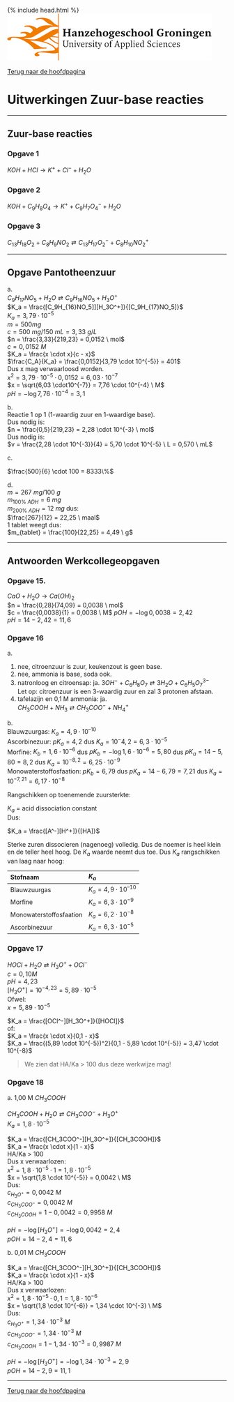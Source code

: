 {% include head.html %}
![Hanze](../hanze/hanze.png)

[Terug naar de hoofdpagina ](../index.md)

# Uitwerkingen Zuur-base reacties

---

## Zuur-base reacties

### Opgave 1

$KOH + HCl \rightarrow K^+ + Cl^- + H_2O$


### Opgave 2

$KOH + C_9H_8O_4 \rightarrow K^+ + C_9H_7O_4^- + H_2O$

### Opgave 3

$C_{13}H_{18}O_2 + C_8H_9NO_2  \rightleftarrows C_{13}H_{17}O_2^- + C_8H_{10}NO_2^+$

---

## Opgave Pantotheenzuur 

a.  
$C_9H_{17}NO_5 + H_2O \rightleftarrows C_9H_{16}NO_5 + H_3O^+$  
$K_a = \frac{[C_9H_{16}NO_5]][H_3O^+]}{[C_9H_{17}NO_5]}$  
$K_a = 3,79 \cdot 10^{-5}$  
$m = 500 mg$  
$c = 500 \ mg/150 \ mL = 3,33 \ g/L$  
$n = \frac{3,33}{219,23} = 0,0152 \ mol$  
$c = 0,0152 \ M$  
$K_a = \frac{x \cdot x}{c - x}$  
$\frac{C_A}{K_a} = \frac{0,0152}{3,79 \cdot 10^{-5}} = 401$  
Dus x mag verwaarloosd worden.  
$x^2 = 3,79 \cdot 10^{-5} \cdot 0,0152 = 6,03 \cdot10^{-7}$  
$x = \sqrt{6,03 \cdot10^{-7}} = 7,76 \cdot 10^{-4} \ M$  
$pH = -\log{7,76 \cdot 10^{-4}} = 3,1$  

b.  
Reactie 1 op 1 (1-waardig zuur en 1-waardige base).  
Dus nodig is:  
$n = \frac{0,5}{219,23} = 2,28 \cdot 10^{-3} \ mol$  
Dus nodig is:  
$v = \frac{2,28 \cdot 10^{-3}}{4} = 5,70 \cdot 10^{-5} \ L = 0,570 \ mL$  

c.  

$\frac{500}{6} \cdot 100 = 8333\%$

d.  
$m = 267 \ mg/100\ g$  
$m_{100\% \ ADH} = 6\ mg$  
$m_{200\% \ ADH} = 12 \ mg$
dus:  
$\frac{267}{12} = 22,25 \ maal$  
1 tablet weegt dus:  
$m_{tablet} = \frac{100}{22,25} = 4,49 \ g$  


---

## Antwoorden Werkcollegeopgaven

### Opgave 15. 

$CaO + H_2O → Ca(OH)_2$  
$n = \frac{0,28}{74,09} = 0,0038 \ mol$  
$c = \frac{0,0038}{1} = 0,0038 \ M$
$pOH = -\log{0,0038} = 2,42$  
$pH = 14-2,42 = 11,6$  


### Opgave 16

a.  
1. nee, citroenzuur is zuur, keukenzout is geen base.  
2. nee, ammonia is base, soda ook.  
3. natronloog en citroensap: ja.
$3OH^- + C_6H_8O_7 \rightleftarrows 3H_2O + C_6H_5O_7^{3-}$  
Let op: citroenzuur is een 3-waardig zuur en zal 3 protonen afstaan.  
4. tafelazijn en 0,1 M ammonia: ja.  
$CH_3COOH + NH_3 \rightleftarrows CH_3COO^− + NH_4^+$  

b.  
Blauwzuurgas: $K_a = 4,9 \cdot 10^{–10}$  
Ascorbinezuur: $pK_a = 4,2$ dus $K_a = 10^-4,2 = 6,3 \cdot 10^{-5}$  
Morfine: $K_b = 1,6 \cdot 10^{-6}$ dus $pK_b = -\log{1,6 \cdot 10^{-6}} = 5,80$ dus $pK_a = 14 - 5,80 = 8,2$ dus $K_a = 10^{-8,2} = 6,25 \cdot 10^{-9}$  
Monowaterstoffosfaation: $pK_b = 6,79$ dus $pK_a = 14 - 6,79 = 7,21$ dus $K_a = 10^{-7,21} = 6,17 \cdot 10^{-8}$  

Rangschikken op toenemende zuursterkte:  

$K_a$	=	acid dissociation constant  
Dus:  

$K_a = \frac{[A^-][H^+]}{[HA]}$  

Sterke zuren dissocieren (nagenoeg) volledig. Dus de noemer is heel klein en de teller heel hoog. De $K_a$ waarde neemt dus toe. Dus $K_a$ rangschikken van laag naar hoog:  

|Stofnaam               |$K_a$                          |
|:----------------------|:------------------------------|
|Blauwzuurgas           |$K_a = 4,9 \cdot 10^{–10}$     | 
|Morfine                |$K_a = 6,3 \cdot 10^{-9}$      |
|Monowaterstoffosfaation|$K_a = 6,2 \cdot 10^{-8}$      | 
|Ascorbinezuur          |$K_a = 6,3 \cdot 10^{-5}$      | 


### Opgave 17

$HOCl + H_2O \rightleftarrows H_3O^+ + OCl^-$  
$c = 0,10 M$  
$pH = 4,23$  
$[H_3O^+] = 10^{-4,23} = 5,89 \cdot 10^{-5}$  
Ofwel:  
$x = 5,89 \cdot 10^{-5}$  

$K_a = \frac{[OCl^-][H_3O^+]}{[HOCl]}$   
of:  
$K_a = \frac{x \cdot x}{0,1 - x}$  
$K_a = \frac{(5,89 \cdot 10^{-5})^2}{0,1 - 5,89 \cdot 10^{-5}} = 3,47 \cdot 10^{-8}$  

>We zien dat HA/Ka > 100 dus deze werkwijze mag!

### Opgave 18

a. 1,00 M $CH_3COOH$  
 
$CH_3COOH + H_2O \rightleftarrows CH_3COO^- + H_3O^+$  
$K_a = 1,8 \cdot 10^{-5}$

$K_a = \frac{[CH_3COO^-][H_3O^+]}{[CH_3COOH]}$  
$K_a = \frac{x \cdot x}{1 - x}$  
HA/Ka > 100  
Dus x verwaarlozen:  
$x^2 = 1,8 \cdot 10^{-5} \cdot 1 = 1,8 \cdot 10^{-5}$  
$x = \sqrt{1,8 \cdot 10^{-5}} = 0,0042 \ M$  
Dus:  
$c_{H_3O^+} = 0,0042 \ M$  
$c_{CH_3COO^-} = 0,0042 \ M$  
$c_{CH_3COOH} = 1 - 0,0042 = 0,9958 \ M$  

$pH = -\log{[H_3O^+]} = -\log{0,0042} = 2,4$  
$pOH = 14-2,4= 11,6$  

b. 0,01 M $CH_3COOH$ 

$K_a = \frac{[CH_3COO^-][H_3O^+]}{[CH_3COOH]}$  
$K_a = \frac{x \cdot x}{1 - x}$  
HA/Ka > 100  
Dus x verwaarlozen:  
$x^2 = 1,8 \cdot 10^{-5} \cdot 0,1 = 1,8 \cdot 10^{-6}$  
$x = \sqrt{1,8 \cdot 10^{-6}} = 1,34 \cdot 10^{-3} \ M$  
Dus:  
$c_{H_3O^+} = 1,34 \cdot 10^{-3} \ M$  
$c_{CH_3COO^-} = 1,34 \cdot 10^{-3} \ M$  
$c_{CH_3COOH} = 1 - 1,34 \cdot 10^{-3} = 0,9987 \ M$  

$pH = -\log{[H_3O^+]} = -\log{1,34 \cdot 10^{-3}} = 2,9$  
$pOH = 14-2,9= 11,1$   





--- 

[Terug naar de hoofdpagina ](../index.md)

<script type="text/x-mathjax-config">
  MathJax.Hub.Config({
    tex2jax: {
      inlineMath: [ ['$','$'], ["\\(","\\)"] ],
      processEscapes: true
    }
  });
</script>
    
<script type="text/javascript"
        src="https://cdn.mathjax.org/mathjax/latest/MathJax.js?config=TeX-AMS-MML_HTMLorMML">
</script>